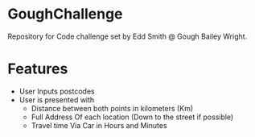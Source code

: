 # GoughChallenge
Repository for Code challenge set by Edd Smith @ Gough Bailey Wright.

# Features
 - User Inputs postcodes
 - User is presented with
 	- Distance between both points in kilometers (Km)
 	- Full Address Of each location (Down to the street if possible)
	- Travel time Via Car in Hours and Minutes

